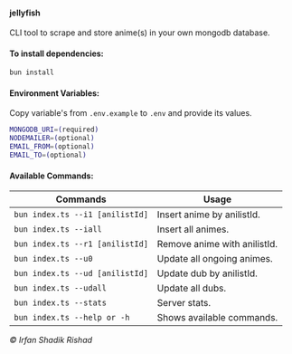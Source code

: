 #### jellyfish

CLI tool to scrape and store anime(s) in your own mongodb database.

#### To install dependencies:

```bash
bun install
```

#### Environment Variables:

Copy variable's from `.env.example` to `.env` and provide its values.

```bash
MONGODB_URI=(required)
NODEMAILER=(optional)
EMAIL_FROM=(optional)
EMAIL_TO=(optional)
```

#### Available Commands:

| Commands                        | Usage                        |
| ------------------------------- | ---------------------------- |
| `bun index.ts --i1 [anilistId]` | Insert anime by anilistId.   |
| `bun index.ts --iall`           | Insert all animes.           |
| `bun index.ts --r1 [anilistId]` | Remove anime with anilistId. |
| `bun index.ts --u0`             | Update all ongoing animes.   |
| `bun index.ts --ud [anilistId]` | Update dub by anilistId.     |
| `bun index.ts --udall`          | Update all dubs.             |
| `bun index.ts --stats`          | Server stats.                |
| `bun index.ts --help or -h`     | Shows available commands.    |

_© Irfan Shadik Rishad_
